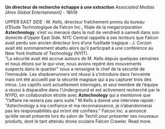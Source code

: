 ﻿**Un directeur de recherche échappe à une extraction**
*Associated Medias [Ares Global Entertainment]* - 18h19

UPPER EAST SIDE : M. Kells, directeur fraîchement promu du bureau d’Etude Technologique de Falcon Inc., filiale de la megacorporation **Aztechnology**, s’est vu menacé dans la nuit de vendredi à samedi dans son domicile d'Upper East Side. NYC Central rappelle à ses lecteurs que Falcon avait perdu son ancien directeur lors d’une fusillade tragique : J. Corzon avait été sommairement abattu alors qu’il participait à une conférence au New York Institute of Technology (NYIT).  
"La sécurité avait été accrue autours de M. Kells depuis quelques semaines et nous étions sur le qui-vive, nous avions repéré des mouvements suspects dans le quartier" nous a renseigné le chef de la sécurité de l’immeuble. Les shadowrunners ont réussi à s’introduire dans l’enceinte mais ont été accueilli par la sécurité magique qui a pu capturer trois des intrus. Les captifs sont actuellement interrogés, et seul membre de l’équipe a réussi à disparaître dans l'Underground et est activement recherché par le NYPD, en collaboration étroite avec **Aztechnology** qui a mentionné que "l’affaire ne restera pas sans suite."
M.Kells a donné une interview rapide : "Aztechnology a ma confiance et ma reconnaissance, je n’abandonnerai pas les responsabilités qui m’ont été confiées."
Falcon Inc. a annoncé qu’elle serait présente lors du salon de Tech0 pour présenter ses nouveaux produits, dont le tant attendu drone oculaire Falcon Crawler. Read more.
